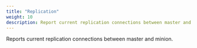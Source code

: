 ```yaml
---
title: "Replication"
weight: 10
description: Report current replication connections between master and minion.
---
```


Reports current replication connections between master and minion.
